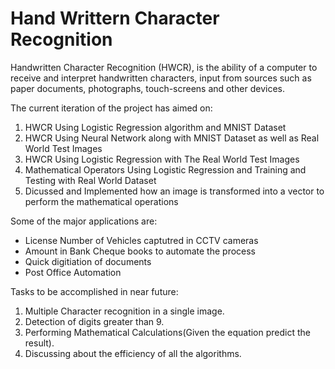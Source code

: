 # Hand Writtern Character Recognition

Handwritten Character Recognition (HWCR), is the ability of a computer to receive and interpret
handwritten characters, input from sources such as paper documents, photographs, touch-screens 
and other devices.

The current iteration of the project has aimed on:
1. HWCR Using Logistic Regression algorithm and MNIST Dataset
2. HWCR Using Neural Network along with MNIST Dataset as well as Real World Test Images
3. HWCR Using Logistic Regression with The Real World Test Images
4. Mathematical Operators Using Logistic Regression and Training and Testing with Real World Dataset
5. Dicussed and Implemented how an image is transformed into a vector to perform the mathematical operations


Some of the major applications are:
- License Number of Vehicles captutred in CCTV cameras
- Amount in Bank Cheque books to automate the process
- Quick digitiation of documents
- Post Office Automation

Tasks to be accomplished in near future:
1. Multiple Character recognition in a single image.
2. Detection of digits greater than 9.
3. Performing Mathematical Calculations(Given the equation predict the result).
4. Discussing about the efficiency of all the algorithms.
